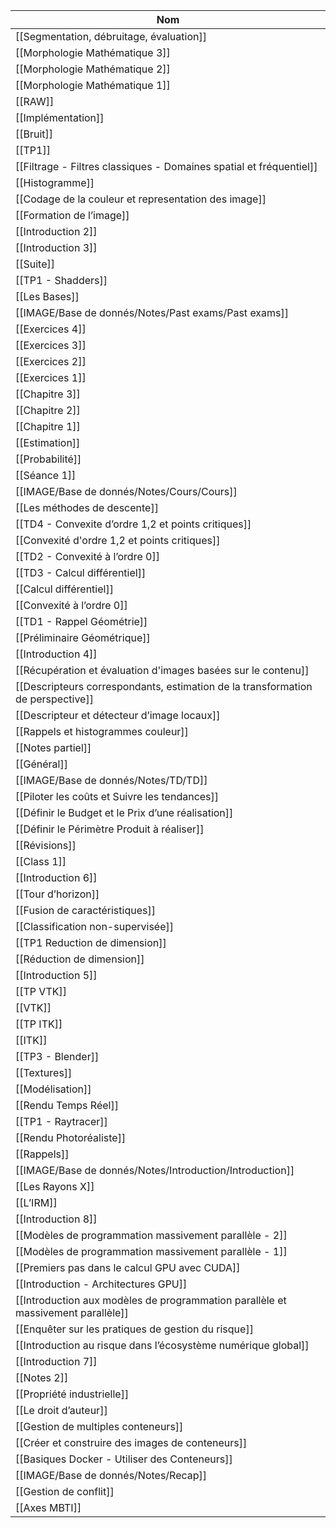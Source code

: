 |Nom|
|---|
|[[Segmentation, débruitage, évaluation]]|
|[[Morphologie Mathématique 3]]|
|[[Morphologie Mathématique 2]]|
|[[Morphologie Mathématique 1]]|
|[[RAW]]|
|[[Implémentation]]|
|[[Bruit]]|
|[[TP1]]|
|[[Filtrage - Filtres classiques - Domaines spatial et fréquentiel]]|
|[[Histogramme]]|
|[[Codage de la couleur et representation des image]]|
|[[Formation de l’image]]|
|[[Introduction 2]]|
|[[Introduction 3]]|
|[[Suite]]|
|[[TP1 - Shadders]]|
|[[Les Bases]]|
|[[IMAGE/Base de donnés/Notes/Past exams/Past exams]]|
|[[Exercices 4]]|
|[[Exercices 3]]|
|[[Exercices 2]]|
|[[Exercices 1]]|
|[[Chapitre 3]]|
|[[Chapitre 2]]|
|[[Chapitre 1]]|
|[[Estimation]]|
|[[Probabilité]]|
|[[Séance 1]]|
|[[IMAGE/Base de donnés/Notes/Cours/Cours]]|
|[[Les méthodes de descente]]|
|[[TD4 - Convexite d’ordre 1,2 et points critiques]]|
|[[Convexité d'ordre 1,2 et points critiques]]|
|[[TD2 - Convexité à l’ordre 0]]|
|[[TD3 - Calcul différentiel]]|
|[[Calcul différentiel]]|
|[[Convexité à l’ordre 0]]|
|[[TD1 - Rappel Géométrie]]|
|[[Préliminaire Géométrique]]|
|[[Introduction 4]]|
|[[Récupération et évaluation d'images basées sur le contenu]]|
|[[Descripteurs correspondants, estimation de la transformation de perspective]]|
|[[Descripteur et détecteur d’image locaux]]|
|[[Rappels et histogrammes couleur]]|
|[[Notes partiel]]|
|[[Général]]|
|[[IMAGE/Base de donnés/Notes/TD/TD]]|
|[[Piloter les coûts et Suivre les tendances]]|
|[[Définir le Budget et le Prix d’une réalisation]]|
|[[Définir le Périmètre Produit à réaliser]]|
|[[Révisions]]|
|[[Class 1]]|
|[[Introduction 6]]|
|[[Tour d’horizon]]|
|[[Fusion de caractéristiques]]|
|[[Classification non-supervisée]]|
|[[TP1 Reduction de dimension]]|
|[[Réduction de dimension]]|
|[[Introduction 5]]|
|[[TP VTK]]|
|[[VTK]]|
|[[TP ITK]]|
|[[ITK]]|
|[[TP3 - Blender]]|
|[[Textures]]|
|[[Modélisation]]|
|[[Rendu Temps Réel]]|
|[[TP1 - Raytracer]]|
|[[Rendu Photoréaliste]]|
|[[Rappels]]|
|[[IMAGE/Base de donnés/Notes/Introduction/Introduction]]|
|[[Les Rayons X]]|
|[[L’IRM]]|
|[[Introduction 8]]|
|[[Modèles de programmation massivement parallèle - 2]]|
|[[Modèles de programmation massivement parallèle - 1]]|
|[[Premiers pas dans le calcul GPU avec CUDA]]|
|[[Introduction - Architectures GPU]]|
|[[Introduction aux modèles de programmation parallèle et massivement parallèle]]|
|[[Enquêter sur les pratiques de gestion du risque]]|
|[[Introduction au risque dans l’écosystème numérique global]]|
|[[Introduction 7]]|
|[[Notes 2]]|
|[[Propriété industrielle]]|
|[[Le droit d’auteur]]|
|[[Gestion de multiples conteneurs]]|
|[[Créer et construire des images de conteneurs]]|
|[[Basiques Docker - Utiliser des Conteneurs]]|
|[[IMAGE/Base de donnés/Notes/Recap]]|
|[[Gestion de conflit]]|
|[[Axes MBTI]]|
